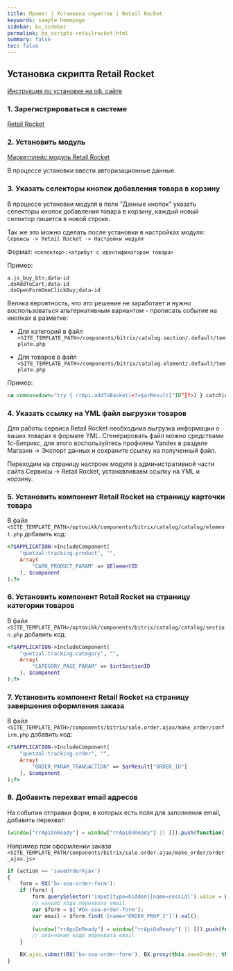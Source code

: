 ```yaml
---
title: Проект | Установка скриптов | Retail Rocket
keywords: sample homepage
sidebar: bx_sidebar
permalink: bx_scripts-retailrocket.html
summary: false
toc: false
---
```


## Установка скрипта Retail Rocket

[Инструкция по установке на оф. сайте](https://studioratio.ru/retailrocket/)

### 1. Зарегистрироваться в системе

[Retail Rocket](https://my.retailrocket.ru/PartnerAccount/Create)

### 2. Установить модуль

[Маркетплейс модуль Retail Rocket](http://marketplace.1c-bitrix.ru/solutions/quetzal.retailrocket/)

В процессе установки ввести авторизационные данные.

### 3. Указать селекторы кнопок добавления товара в корзину

В процессе установки модуля в поле "Данные кнопок" указать селекторы кнопок добавления товара в корзину, каждый новый селектор пишется в новой строке.

Так же это можно сделать после установки в настройках модуля: `Сервисы -> Retail Rocket -> Настройки модуля`

Формат: `<селектор>:<атрибут с идентификатором товара>`

Пример:

```
a.js_buy_btn;data-id
.doAddToCart;data-id
.doOpenFormOneClickBuy;data-id
```

Велика вероятность, что это решение не заработает и нужно воспользоваться альтернативным вариантом - прописать событие на кнопках в разметке:

* Для категорий в файл `<SITE_TEMPLATE_PATH>/components/bitrix/catalog.section/.default/template.php`

* Для товаров в файл `<SITE_TEMPLATE_PATH>/components/bitrix/catalog.element/.default/template.php`

Пример:

```html
<a onmousedown="try { rrApi.addToBasket(<?=$arResult["ID"]?>) } catch(e) {}">В корзину</a>
```

### 4. Указать ссылку на YML файл выгрузки товаров

Для работы сервиса Retail Rocket необходима выгрузка информации о ваших товарах в формате YML. Сгенерировать файл можно средствами 1с-Битрикс, для этого воспользуйтесь профилем Yandex в разделе Магазин → Экспорт данных и сохраните ссылку на полученный файл.

Переходим на страницу настроек модуля в административной части сайта Сервисы → Retail Rocket, устанавливаем ссылку на YML и корзину. 

### 5. Установить компонент Retail Rocket на страницу карточки товара

В файл `<SITE_TEMPLATE_PATH>/optovikk/components/bitrix/catalog/catalog/element.php` добавить код:

```php
<?$APPLICATION->IncludeComponent(
    "quetzal:tracking.product", "",
    Array(
        "CARD_PRODUCT_PARAM" => $ElementID
    ), $component
);?>
```

### 6. Установить компонент Retail Rocket на страницу категории товаров

В файл `<SITE_TEMPLATE_PATH>/optovikk/components/bitrix/catalog/catalog/section.php` добавить код:

```php
<?$APPLICATION->IncludeComponent(
    "quetzal:tracking.category", "",
    Array(
        "CATEGORY_PAGE_PARAM" => $intSectionID
    ), $component
);?>
```

### 7. Установить компонент Retail Rocket на страницу завершения оформления заказа

В файл `<SITE_TEMPLATE_PATH>/components/bitrix/sale.order.ajax/make_order/confirm.php` добавить код:

```php
<?$APPLICATION->IncludeComponent(
    "quetzal:tracking.order", "",
    Array(
        "ORDER_PARAM_TRANSACTION" => $arResult["ORDER_ID"]
    ), $component
);?>
```

### 8. Добавить перехват email адресов

На события отправки форм, в которых есть поля для заполнения email, добавить перехват:

```js
(window["rrApiOnReady"] = window["rrApiOnReady"] || []).push(function() { rrApi.setEmail(<email>);	});
```

Например при оформлении заказа `<SITE_TEMPLATE_PATH/components/bitrix/sale.order.ajax/make_order/order_ajax.js>`

```js
if (action == 'saveOrderAjax')
{
	form = BX('bx-soa-order-form');
	if (form) {
		form.querySelector('input[type=hidden][name=sessid]').value = BX.bitrix_sessid();
		// начало кода перехвата email
		var $form = $('#bx-soa-order-form');
		var email = $form.find('[name="ORDER_PROP_2"]').val();
		
		(window["rrApiOnReady"] = window["rrApiOnReady"] || []).push(function() { rrApi.setEmail(email);	});
		// окончание кода перехвата email
	}

	BX.ajax.submit(BX('bx-soa-order-form'), BX.proxy(this.saveOrder, this));
}
```